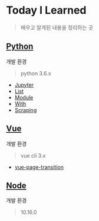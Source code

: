 # Today I Learned

> 배우고 알게된 내용을 정리하는 곳

## [Python](/Python)

개발 환경

> python 3.6.x

- [Jupyter](Python/jupyter.md)
- [List](Python/list.md)
- [Module](Python/Module.md)
- [With](Python/with.md)
- [Scraping](Python/Scraping.md)

## [Vue](/Vue)

개발 환경

> vue cli 3.x

- [vue-page-transition](/Vue/vue-page-transition.md)

## [Node](/Node)

개발 환경

> 10.16.0